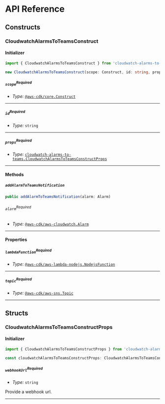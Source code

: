 # API Reference <a name="API Reference"></a>

## Constructs <a name="Constructs"></a>

### CloudwatchAlarmsToTeamsConstruct <a name="cloudwatch-alarms-to-teams.CloudwatchAlarmsToTeamsConstruct"></a>

#### Initializer <a name="cloudwatch-alarms-to-teams.CloudwatchAlarmsToTeamsConstruct.Initializer"></a>

```typescript
import { CloudwatchAlarmsToTeamsConstruct } from 'cloudwatch-alarms-to-teams'

new CloudwatchAlarmsToTeamsConstruct(scope: Construct, id: string, props: CloudwatchAlarmsToTeamsConstructProps)
```

##### `scope`<sup>Required</sup> <a name="cloudwatch-alarms-to-teams.CloudwatchAlarmsToTeamsConstruct.scope"></a>

- *Type:* [`@aws-cdk/core.Construct`](#@aws-cdk/core.Construct)

---

##### `id`<sup>Required</sup> <a name="cloudwatch-alarms-to-teams.CloudwatchAlarmsToTeamsConstruct.id"></a>

- *Type:* `string`

---

##### `props`<sup>Required</sup> <a name="cloudwatch-alarms-to-teams.CloudwatchAlarmsToTeamsConstruct.props"></a>

- *Type:* [`cloudwatch-alarms-to-teams.CloudwatchAlarmsToTeamsConstructProps`](#cloudwatch-alarms-to-teams.CloudwatchAlarmsToTeamsConstructProps)

---

#### Methods <a name="Methods"></a>

##### `addAlarmToTeamsNotification` <a name="cloudwatch-alarms-to-teams.CloudwatchAlarmsToTeamsConstruct.addAlarmToTeamsNotification"></a>

```typescript
public addAlarmToTeamsNotification(alarm: Alarm)
```

###### `alarm`<sup>Required</sup> <a name="cloudwatch-alarms-to-teams.CloudwatchAlarmsToTeamsConstruct.alarm"></a>

- *Type:* [`@aws-cdk/aws-cloudwatch.Alarm`](#@aws-cdk/aws-cloudwatch.Alarm)

---


#### Properties <a name="Properties"></a>

##### `lambdaFunction`<sup>Required</sup> <a name="cloudwatch-alarms-to-teams.CloudwatchAlarmsToTeamsConstruct.lambdaFunction"></a>

- *Type:* [`@aws-cdk/aws-lambda-nodejs.NodejsFunction`](#@aws-cdk/aws-lambda-nodejs.NodejsFunction)

---

##### `topic`<sup>Required</sup> <a name="cloudwatch-alarms-to-teams.CloudwatchAlarmsToTeamsConstruct.topic"></a>

- *Type:* [`@aws-cdk/aws-sns.Topic`](#@aws-cdk/aws-sns.Topic)

---


## Structs <a name="Structs"></a>

### CloudwatchAlarmsToTeamsConstructProps <a name="cloudwatch-alarms-to-teams.CloudwatchAlarmsToTeamsConstructProps"></a>

#### Initializer <a name="[object Object].Initializer"></a>

```typescript
import { CloudwatchAlarmsToTeamsConstructProps } from 'cloudwatch-alarms-to-teams'

const cloudwatchAlarmsToTeamsConstructProps: CloudwatchAlarmsToTeamsConstructProps = { ... }
```

##### `webhookUrl`<sup>Required</sup> <a name="cloudwatch-alarms-to-teams.CloudwatchAlarmsToTeamsConstructProps.webhookUrl"></a>

- *Type:* `string`

Provide a webhook url.

---



